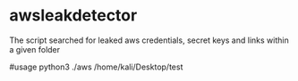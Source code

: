 # awsleakdetector
The script searched for leaked aws credentials, secret keys and links within a given folder


#usage 
python3 ./aws /home/kali/Desktop/test
